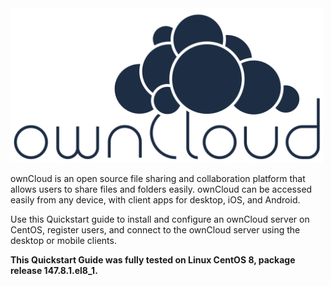 <img src="owncloud.png" width="500">

ownCloud is an open source file sharing and collaboration platform that allows users to share files and folders easily. ownCloud can be accessed easily from any device, with client apps for desktop, iOS, and Android. 

Use this Quickstart guide to install and configure an ownCloud server on CentOS, register users, and connect to the ownCloud server using the desktop or mobile clients.

**This Quickstart Guide was fully tested on Linux CentOS 8, package release 147.8.1.el8_1.** 